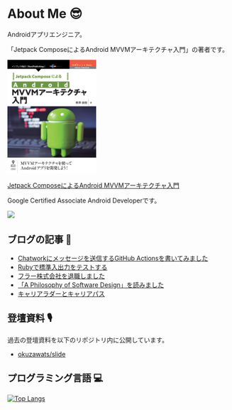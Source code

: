 # About Me 😎

Androidアプリエンジニア。

「Jetpack ComposeによるAndroid MVVMアーキテクチャ入門」の著者です。

<img src="https://github.com/okuzawats/okuzawats/raw/main/img/mvvm.jpg" width="200" >

[Jetpack ComposeによるAndroid MVVMアーキテクチャ入門](https://nextpublishing.jp/book/13660.html)

Google Certified Associate Android Developerです。 

<img src="https://api.accredible.com/v1/frontend/credential_website_embed_image/badge/22745791?key=91642f55a8d5ce14b85a29e0884729eb3a09a45d02d2f24fc8d7ebf1c6fed1cd" />

## ブログの記事 🚀

<!-- BLOG-POST-LIST:START -->
- [Chatworkにメッセージを送信するGitHub Actionsを書いてみました](https://okuzawats.com/blog/send-message-to-chatwork-with-github-actions/)
- [Rubyで標準入出力をテストする](https://okuzawats.com/blog/testing-standard-io-with-ruby/)
- [フラー株式会社を退職しました](https://okuzawats.com/blog/retired-from-fuller/)
- [「A Philosophy of Software Design」を読みました](https://okuzawats.com/blog/a-philosophy-of-software-design/)
- [キャリアラダーとキャリアパス](https://okuzawats.com/blog/career-ladder-vs-career-path/)
<!-- BLOG-POST-LIST:END -->

## 登壇資料 🎙️

過去の登壇資料を以下のリポジトリ内に公開しています。

- [okuzawats/slide](https://github.com/okuzawats/slide)

## プログラミング言語 💻
[![Top Langs](https://github-readme-stats.vercel.app/api/top-langs/?username=okuzawats)](https://github.com/anuraghazra/github-readme-stats)
